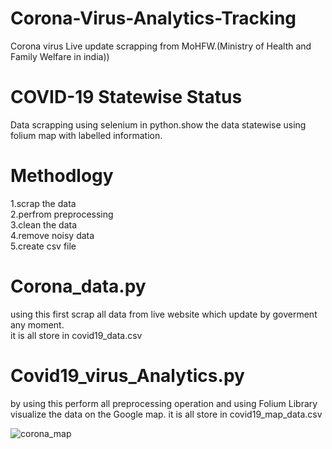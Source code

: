 # Corona-Virus-Analytics-Tracking
Corona virus Live update scrapping from MoHFW.(Ministry of Health and Family Welfare in india))
# COVID-19 Statewise Status
Data scrapping using selenium in python.show the data statewise using folium map with labelled information.
# Methodlogy
1.scrap the data </br>
2.perfrom preprocessing </br>
3.clean the data <br>
4.remove noisy data <br>
5.create csv file
# Corona_data.py
using this first scrap all data from live website which update by goverment any moment.</br>
it is all store in covid19_data.csv
# Covid19_virus_Analytics.py
by using this perform all preprocessing operation and using Folium Library visualize the data on the Google map.
it is all store in covid19_map_data.csv

![corona_map](https://user-images.githubusercontent.com/51817568/84761826-a217db00-afe7-11ea-81fa-adbe854fe226.png)
